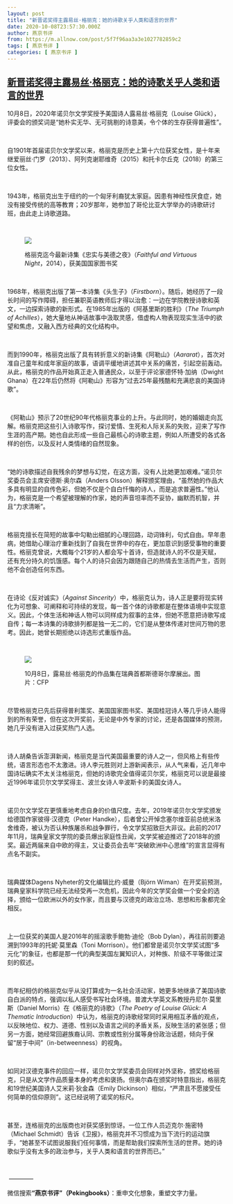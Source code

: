 ```yaml
---
layout: post
title: "新晋诺奖得主露易丝·格丽克：她的诗歌关乎人类和语言的世界"
date: 2020-10-08T23:57:30.000Z
author: 燕京书评
from: https://m.allnow.com/post/5f7f96aa3a3e1027782859c2
tags: [ 燕京书评 ]
categories: [ 燕京书评 ]
---
```

<!--1602201450000-->
[新晋诺奖得主露易丝·格丽克：她的诗歌关乎人类和语言的世界](https://m.allnow.com/post/5f7f96aa3a3e1027782859c2)
------

<div>
<p>10月8日，2020年诺贝尔文学奖授予美国诗人露易丝·格丽克（Louise Glück），评委会的颁奖词是“她朴实无华、无可挑剔的诗意美，令个体的生存获得普遍性”。</p><p> </p><p>自1901年首届诺贝尔文学奖以来，格丽克是历史上第十六位获奖女性，是十年来继爱丽丝·门罗（2013）、阿列克谢耶维奇（2015）和托卡尔丘克（2018）的第三位女性。</p><p> </p><p>1943年，格丽克出生于纽约的一个匈牙利裔犹太家庭。因患有神经性厌食症，她没有接受传统的高等教育；20岁那年，她参加了哥伦比亚大学举办的诗歌研讨班，由此走上诗歌道路。</p><p> </p><figure class="image-box dls-image-block dls-media-image"><img src="https://img.allhistory.com/now/2020-10-09/5f7f9bf1d7f8a70001ef00e2.png?imageView2/2/w/800" referrerpolicy="no-referrer"><figcaption class="dls-image-capture dls-capture"><p>格丽克迄今最新诗集《忠实与美德之夜》（<em>Faithful and Virtuous Night</em>，2014），获美国国家图书奖</p></figcaption></figure><p> </p><p>1968年，格丽克出版了第一本诗集《头生子》（<em>Firstborn</em>）。随后，她经历了一段长时间的写作障碍，担任兼职英语教师后才得以治愈：一边在学院教授诗歌和英文，一边探索诗歌的新形式。在1985年出版的《阿基里斯的胜利》（<em>The Triumph of Achilles</em>），她大量地从神话故事中汲取灵感，借虚构人物表现现实生活中的欲望和焦虑，又融入西方经典的文化结构中。</p><p> </p><p>而到1990年，格丽克出版了具有转折意义的新诗集《阿勒山》（<em>Aararat</em>），首次对准自己童年和成年家庭的故事，语调平缓地讲述其中关系的痛苦，引起空前轰动。从此，格丽克的作品开始真正走入普通民众，以至于评论家德怀特·加纳（Dwight Ghana）在22年后仍然将《阿勒山》形容为“过去25年最残酷和充满悲哀的美国诗歌”。</p><p> </p><p>《阿勒山》预示了20世纪90年代格丽克事业的上升。与此同时，她的婚姻走向瓦解。格丽克把这些引入诗歌写作，探讨爱情、生死和人际关系的失败，迎来了写作生涯的高产期。她也自此形成一些自己最核心的诗歌主题，例如人所遭受的各式各样的创伤，以及反衬人类情绪的自然现象。</p><p> </p><p>“她的诗歌描述自我残余的梦想与幻觉，在这方面，没有人比她更加艰难。”诺贝尔奖委员会主席安德斯·奥尔森（Anders Olsson）解释颁奖理由，“虽然她的作品大多具有明显的自传色彩，但她不仅是个自白忏悔的诗人，而是追求普遍性。”他认为，格丽克是一个希望被理解的作家，她的声音坦率而不妥协，幽默而机智，并且“力求清晰”。</p><p> </p><p>格丽克擅长在简短的故事中勾勒出细腻的心理回路，动词锋利，句式自由。早年患病，她借助心理治疗重新找到了自我在世界中的存在，更加意识到感受事物的重要性。格丽克曾说，大概每个21岁的人都会写十首诗，但造就诗人的不仅是天赋，还有充分持久的饥饿感。每个人的诗只会因为跟随自己的热情去生活而产生，否则他不会创造任何东西。</p><p> </p><p>在诗论《反对诚实》（<em>Against Sincerity</em>）中，格丽克认为，诗人正是要将现实转化为可想象、可阐释和可持续的发现，每一首个体的诗歌都是在整体语境中实现意义。因此，个体生活和神话人物可以同样成为叙事的主体，但她不愿意把诗歌写成自传；每一本诗集的诗歌排列都是独一无二的，它们是从整体传递对世间万物的思考。因此，她曾长期拒绝以诗选形式重版作品。</p><p> </p><figure class="image-box dls-image-block dls-media-image"><img src="https://img.allhistory.com/now/2020-10-09/5f7f97fed7f8a70001ef00d9.png?imageView2/2/w/800" referrerpolicy="no-referrer"><figcaption class="dls-image-capture dls-capture"><p>10月8日，露易丝·格丽克的作品集在瑞典首都斯德哥尔摩展出。图片：CFP</p></figcaption></figure><p> </p><p>尽管格丽克已先后获得普利策奖、美国国家图书奖、美国桂冠诗人等几乎诗人能得到的所有荣誉，但在这次开奖前，无论是中外专家的讨论，还是各国媒体的预测，她几乎没有进入过获奖热门人选。</p><p> </p><p>诗人胡桑告诉澎湃新闻，格丽克是当代美国最重要的诗人之一，但风格上有些传统，语言形态也不太激进。诗人李元胜则对上游新闻表示，从人气来看，近几年中国诗坛确实不太关注格丽克，但她的诗歌完全值得诺贝尔奖，格丽克可以说是最接近1996年诺贝尔文学奖得主、波兰女诗人辛波斯卡的美国女诗人。</p><p> </p><p>诺贝尔文学奖在更慎重地考虑自身的价值尺度。去年，2019年诺贝尔文学奖颁发给德国作家彼得·汉德克（Peter Handke），后者曾公开悼念塞尔维亚前总统米洛舍维奇，被认为否认种族屠杀和战争罪行，令文学奖招致巨大非议。此前的2017年11月，瑞典皇家文学院的委员爆出家庭性丑闻，文学奖被迫推迟了2018年的颁奖。最近两届来自中欧的得主，又让委员会去年“突破欧洲中心思维”的宣言显得有点名不副实。</p><p> </p><p>瑞典媒体Dagens Nyheter的文化编辑比约·威曼（Björn Wiman）在开奖前预测，瑞典皇家科学院已经无法经受再一次危机，因此今年的文学奖会做一个安全的选择，颁给一位欧洲以外的女作家，而且要与汉德克的政治立场、思想和形象都完全相反。</p><p> </p><p>上一位获奖的美国人是2016年的摇滚歌手鲍勃·迪伦（Bob Dylan），再往前则要追溯到1993年的托妮·莫里森（Toni Morrison）。他们都曾是诺贝尔文学奖试图“多元化”的象征，也都是那一代的典型美国左翼知识人，对种族、阶级不平等做过深刻的叙述。</p><p> </p><p>而年纪相仿的格丽克似乎从没打算成为一名社会活动家，她更多地继承了美国诗歌自白派的特点，强调以私人感受书写社会环境。普渡大学英文系教授丹尼尔·莫里斯（Daniel Morris）在《格丽克的诗歌》（<em>The Poetry of Louise Glück: A Thematic Introduction</em>）中认为，格丽克的诗歌经常同时采用相互矛盾的观点，以反映地位、权力、道德、性别以及语言之间的矛盾关系，反映生活的紧张感；但另一方面，她经常回避族裔认同、宗教或性别分属等身份政治话题，倾向于保留“居于中间”（in-betweenness）的视角。</p><p> </p><p>如同对汉德克事件的回应一样，诺贝尔文学奖委员会同样对外坚称，颁奖给格丽克，只是从文学作品质量本身的考虑和褒扬。但奥尔森在颁奖时特意指出，格丽克和19世纪美国诗人艾米莉·狄金森（Emily Dickinson）相似，“严肃且不愿接受任何简单的信仰原则”。这已经说明了诺奖的标尺。</p><p> </p><p>甚至，连格丽克的出版商也对获奖感到惊讶。一位工作人员迈克尔·施密特（Michael Schmidt）告诉《卫报》，格丽克并不习惯成为当下流行的运动旗手，“她甚至不试图说服我们任何事情，而是帮助我们探索所生活的世界。她的诗歌似乎没有太多的政治参与，关乎人类和语言的世界而已。”</p><p> </p><p> ————</p><p>微信搜索<strong>“燕京书评”（Pekingbooks）</strong>：重申文化想象，重塑文字力量。</p>
</div>
